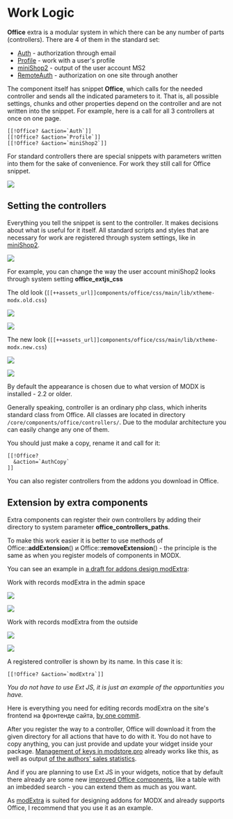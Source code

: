 # Work Logic

**Office** extra is a modular system in which there can be any number of parts (controllers).
There are 4 of them in the standard set:

- [Auth][0] - authorization through email
- [Profile][1] - work with a user's profile
- [miniShop2][2] - output of the user account MS2
- [RemoteAuth][3] - authorization on one site through another

The component itself has snippet **Office**, which calls for the needed controller and sends all the indicated parameters to it.
That is, all possible settings, chunks and other properties depend on the controller and are not written into the snippet.
For example, here is a call for all 3 controllers at once on one page.

```modx
[[!Office? &action=`Auth`]]
[[!Office? &action=`Profile`]]
[[!Office? &action=`miniShop2`]]
```

For standard controllers there are special snippets with parameters written into them for the sake of convenience. For work they still call for Office snippet.

[![](https://file.modx.pro/files/7/a/6/7a691dcfa2bf7915716c61a3450e487cs.jpg)](https://file.modx.pro/files/7/a/6/7a691dcfa2bf7915716c61a3450e487c.png)

## Setting the controllers

Everything you tell the snippet is sent to the controller. It makes decisions about what is useful for it itself.
All standard scripts and styles that are necessary for work are registered through system settings, like in [miniShop2][5].

[![](https://file.modx.pro/files/4/4/b/44b3499d03c306d34342bc1e9eb5808ds.jpg)](https://file.modx.pro/files/4/4/b/44b3499d03c306d34342bc1e9eb5808d.png)

For example, you can change the way the user account miniShop2 looks through system setting **office_extjs_css**

The old look (`[[++assets_url]]components/office/css/main/lib/xtheme-modx.old.css`)

[![](https://file.modx.pro/files/9/6/4/9640c1d8fe2742274dba1c0238491001s.jpg)](https://file.modx.pro/files/9/6/4/9640c1d8fe2742274dba1c0238491001.png)

[![](https://file.modx.pro/files/e/d/6/ed6b56bc39dffbb68c8c9425399e17aas.jpg)](https://file.modx.pro/files/e/d/6/ed6b56bc39dffbb68c8c9425399e17aa.png)

The new look (`[[++assets_url]]components/office/css/main/lib/xtheme-modx.new.css`)

[![](https://file.modx.pro/files/5/a/b/5ab2fdf1b80cac13a660e07e319b57ees.jpg)](https://file.modx.pro/files/5/a/b/5ab2fdf1b80cac13a660e07e319b57ee.png)

[![](https://file.modx.pro/files/e/c/4/ec40dca2f9e8e2d620cf2a47ea5a4befs.jpg)](https://file.modx.pro/files/e/c/4/ec40dca2f9e8e2d620cf2a47ea5a4bef.png)

By default the appearance is chosen due to what version of MODX is installed - 2.2 or older.

Generally speaking, controller is an ordinary php class, which inherits standard class from Office.
All classes are located in directory `/core/components/office/controllers/`. Due to the modular architecture you can easily change any one of them.

You should just make a copy, rename it and call for it:

```modx
[[!Office?
  &action=`AuthCopy`
]]
```

You can also register controllers from the addons you download in Office.

## Extension by extra components

Extra components can register their own controllers by adding their directory to system parameter **office_controllers_paths**.

To make this work easier it is better to use methods of Office::**addExtension**() и Office::**removeExtension**() - the principle is the same as when you register models of components in MODX.

You can see an example in [a draft for addons design modExtra][6]:

Work with records modExtra in the admin space

[![](https://file.modx.pro/files/0/9/a/09acd54474eac1da1a18a45ef417b0c6s.jpg)](https://file.modx.pro/files/0/9/a/09acd54474eac1da1a18a45ef417b0c6.png)

[![](https://file.modx.pro/files/9/9/f/99f389219e64d198d80cf34de3bcc359s.jpg)](https://file.modx.pro/files/9/9/f/99f389219e64d198d80cf34de3bcc359.png)

Work with records modExtra from the outside

[![](https://file.modx.pro/files/d/6/c/d6c064323f14c85809a852decd09b8a9s.jpg)](https://file.modx.pro/files/d/6/c/d6c064323f14c85809a852decd09b8a9.png)

[![](https://file.modx.pro/files/8/5/5/855490e75c5c93d364af3756d8d2bb92s.jpg)](https://file.modx.pro/files/8/5/5/855490e75c5c93d364af3756d8d2bb92.png)

A registered controller is shown by its name. In this case it is:

```modx
[[!Office? &action=`modExtra`]]
```

*You do not have to use Ext JS, it is just an example of the opportunities you have.*

Here is everything you need for editing records modExtra on the site's frontend на фронтенде сайта, [by one commit][7].

After you register the way to a controller, Office will download it from the given directory for all actions that have to do with it.
You do not have to copy anything, you can just provide and update your widget inside your package.
[Management of keys in modstore.pro][8] already works like this, as well as output [of the authors' sales statistics][9].

And if you are planning to use Ext JS in your widgets, notice that by default there already are some new [improved Office components][10], like a table with an imbedded search - you can extend them as much as you want.

As [modExtra][11] is suited for designing addons for MODX and already supports Office, I recommend that you use it as an example.

[0]: /en/components/office/controllers/auth
[1]: /en/components/office/controllers/profile
[2]: /en/components/office/controllers/orders-history-minishop2
[3]: /en/components/office/controllers/auth-remote
[5]: /en/components/minishop2/
[6]: https://github.com/bezumkin/modExtra/blob/7b238647746fdd3443941a78fccc96ca9e96d76c/_build/resolvers/resolve.office.php
[7]: https://github.com/bezumkin/modExtra/commit/7b238647746fdd3443941a78fccc96ca9e96d76c
[8]: https://modstore.pro/cabinet/keys/
[9]: https://modx.pro/store/5343-statistics-for-authors-supplements/
[10]: https://github.com/bezumkin/Office/tree/master/assets/components/office/js/main/extjs
[11]: https://github.com/bezumkin/modExtra/
